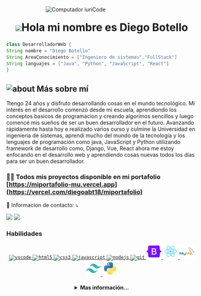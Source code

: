 

<img src="https://raw.githubusercontent.com/MicaelliMedeiros/micaellimedeiros/master/image/computer-illustration.png" min-width="400px" max-width="400px" width="400px" align="right" alt="Computador iuriCode">

<h1 align="center"><img src="https://media.giphy.com/media/hvRJCLFzcasrR4ia7z/giphy.gif" width="25px">Hola mi nombre es Diego Botello</h1></img>
<p align="left"> 
  
 ```java
class DesarrolladorWeb {
 String nombre = "Diego Botello"
 String AreaConocimiento = ["Ingeniero de sistemas","FullStack"]
 String languajes = ["Java", "Python", "JavaScript", "React"] 
}
```
## <img width="45" alt="about" src="https://raw.github.com/elizarov/elizarov/master/about.png"> Más sobre mí
Ttengo 24 años y disfruto desarrollando cosas en el mundo tecnológico. Mi interés en el desarrollo comenzó desde mi escuela, aprendiondo los conceptos basicos de programacion y creando algorimos sencillos y luego comencé mis sueños de ser un buen desarrollador en el futuro. Avanzando rápidamente hasta hoy e realizado varios curso y culmine la Universidad en ingenieria de sistemas, aprendí mucho del mundo de la tecnología y los lenguajes de programación como java, JavaScript y Python utilizando framework de desarrollo como, Django, Vue, React ahora me estoy enfocando en el desarrollo web y aprendiendo cosas nuevas todos los días para ser un buen desarrollador.
</p>

### 👨‍💻 Todos mis proyectos disponible en mi portafolio [https://miportafolio-mu.vercel.app](https://vercel.com/diegoabt18/miportafolio)

<p align="left">
  💌 Informacion de contacto: ⤵️
</p>


<p align="left">
  
[<img src="https://img.shields.io/badge/-Linkedin-0e76a8?style=flat-square&logo=Linkedin&logoColor=white&link=LINK-DO-SEU-LINKEDIN" />](www.linkedin.com/in/diego-botello)
[<img src="https://img.shields.io/badge/-WhatsApp-25d366?style=flat-square&labelColor=25d366&logo=whatsapp&logoColor=white&link=API-DO-SEU-WHATSAPP" />](https://api.whatsapp.com/send?phone=3124068077)
</p>  

###  Habilidades
  <p align="center">
   <a href="https://code.visualstudio.com/">
     <code><img src="https://cdn.jsdelivr.net/gh/devicons/devicon/icons/vscode/vscode-original.svg" alt="vscode" width="40" height="40"/></code>
   </a>
   <a href="https://developer.mozilla.org/pt-BR/docs/Web/HTML">
      <code><img src="https://cdn.jsdelivr.net/gh/devicons/devicon/icons/html5/html5-plain.svg" alt="html5" width="40" height="40"/></code>
   </a>
   <a href="https://developer.mozilla.org/pt-BR/docs/Web/CSS">
      <code><img src="https://cdn.jsdelivr.net/gh/devicons/devicon/icons/css3/css3-plain.svg" alt="css3" width="40" height="40"/></code>
   </a>
   <a href="https://developer.mozilla.org/en-US/docs/Web/JavaScript">
      <code><img src="https://cdn.jsdelivr.net/gh/devicons/devicon/icons/javascript/javascript-original.svg" alt="javascript" width="40" height="40"/></code>
   </a>
   
   <a href="https://nodejs.org">
      <code><img src="https://cdn.jsdelivr.net/gh/devicons/devicon/icons/nodejs/nodejs-original.svg" alt="nodejs" width="40" height="40"/></code>
   </a>
   <a href="https://git-scm.com/">
      <code><img src="https://cdn.jsdelivr.net/gh/devicons/devicon/icons/git/git-original.svg" alt="git" width="40" height="40"/></code>
   </a>
  <a href="https://git-scm.com/">
      <code><img src="https://raw.githubusercontent.com/devicons/devicon/1119b9f84c0290e0f0b38982099a2bd027a48bf1/icons/bootstrap/bootstrap-original.svg" alt="git" width="40" height="40"/></code>
   </a>
    <a href="https://git-scm.com/">
      <code><img src="https://raw.githubusercontent.com/github/explore/80688e429a7d4ef2fca1e82350fe8e3517d3494d/topics/react/react.png" alt="git" width="40" height="40"/></code>
   </a>
  <a href="https://git-scm.com/">
      <code><img src="https://raw.githubusercontent.com/devicons/devicon/1119b9f84c0290e0f0b38982099a2bd027a48bf1/icons/mysql/mysql-original-wordmark.svg" alt="git" width="40" height="40"/></code>
   </a>
  <a href="https://git-scm.com/">
      <code><img src="https://raw.githubusercontent.com/devicons/devicon/1119b9f84c0290e0f0b38982099a2bd027a48bf1/icons/tailwindcss/tailwindcss-plain.svg  " alt="git" width="40" height="40"/></code>
   </a>
   <a href="https://git-scm.com/">
      <code><img src="https://raw.githubusercontent.com/devicons/devicon/1119b9f84c0290e0f0b38982099a2bd027a48bf1/icons/python/python-original.svg  " alt="git" width="40" height="40"/></code>
   </a>
  

 

<h4 align="center">
<details>
<summary>Mas información...</summary>


<p align="center">
  <a href="https://github.com/diegoabt18">
    <img
      align="center"
      height="150em"
      src="https://github-readme-stats.vercel.app/api?username=diegoabt18&locale=es&show_icons=true&include_all_commits=true&count_private=true&theme=tokyonight"
    />
  </a>
  <a href="https://github.com/diegoabt18">
    <img
      align="center"
      height="150em"
      src="https://github-readme-stats.vercel.app/api/top-langs/?username=diegoabt18&locale=es&show_icons=true&include_all_commits=true&count_private=true&layout=compact&theme=tokyonight"
    />
  </a>
</p>


<p align="center">
  <a href="https://github.com/diegoabt18">
    <img
      align="center"
      src="https://github-profile-trophy.vercel.app/?username=diegoabt18&locale=es&theme=onedark&no-frame=true&row=1&&margin-w=20&no-bg=true"
    />
  </a>
</a>
</p>

<h3 align="center">Proyectos destacados:</h3>

<p align="center">
  <a href="https://github.com/diegoabt18/chiwi-academy">
    <img
      align="center"
      height="120em"
      src="https://github-readme-stats.vercel.app/api/pin/?username=diegoabt18&repo=chiwi-academy&locale=es&theme=tokyonight">
    </img>
  </a>

  <a href="https://github.com/diegoabt18/ecomerce_embellecimientoautomotriz">
    <img
      align="center"
      height="120em"
      src="https://github-readme-stats.vercel.app/api/pin/?username=diegoabt18&repo=ecomerce_embellecimientoautomotriz&locale=es&theme=tokyonight">
    </img>
  </a>

  <a href="https://github.com/diegoabt18/fronttodolist">
    <img
      align="center"
      height="120em"
      src="https://github-readme-stats.vercel.app/api/pin/?username=diegoabt18&repo=fronttodolist&locale=es&theme=tokyonight">
    </img>
  </a>
</p>


</details>





